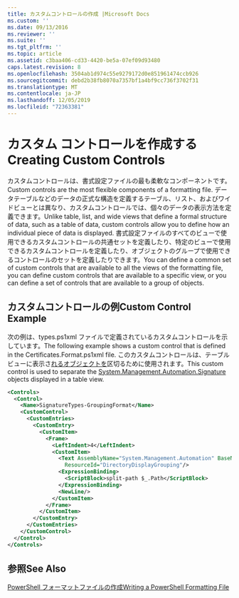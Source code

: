 ```yaml
---
title: カスタムコントロールの作成 |Microsoft Docs
ms.custom: ''
ms.date: 09/13/2016
ms.reviewer: ''
ms.suite: ''
ms.tgt_pltfrm: ''
ms.topic: article
ms.assetid: c3baa406-cd33-4420-be5a-07ef09d93480
caps.latest.revision: 8
ms.openlocfilehash: 3504ab1d974c55e9279172d0e851961474ccb926
ms.sourcegitcommit: debd2b38fb8070a7357bf1a4bf9cc736f3702f31
ms.translationtype: MT
ms.contentlocale: ja-JP
ms.lasthandoff: 12/05/2019
ms.locfileid: "72363381"
---
```

# <a name="creating-custom-controls"></a><span data-ttu-id="d2c57-102">カスタム コントロールを作成する</span><span class="sxs-lookup"><span data-stu-id="d2c57-102">Creating Custom Controls</span></span>

<span data-ttu-id="d2c57-103">カスタムコントロールは、書式設定ファイルの最も柔軟なコンポーネントです。</span><span class="sxs-lookup"><span data-stu-id="d2c57-103">Custom controls are the most flexible components of a formatting file.</span></span> <span data-ttu-id="d2c57-104">データテーブルなどのデータの正式な構造を定義するテーブル、リスト、およびワイドビューとは異なり、カスタムコントロールでは、個々のデータの表示方法を定義できます。</span><span class="sxs-lookup"><span data-stu-id="d2c57-104">Unlike table, list, and wide views that define a formal structure of data, such as a table of data, custom controls allow you to define how an individual piece of data is displayed.</span></span> <span data-ttu-id="d2c57-105">書式設定ファイルのすべてのビューで使用できるカスタムコントロールの共通セットを定義したり、特定のビューで使用できるカスタムコントロールを定義したり、オブジェクトのグループで使用できるコントロールのセットを定義したりできます。</span><span class="sxs-lookup"><span data-stu-id="d2c57-105">You can define a common set of custom controls that are available to all the views of the formatting file, you can define custom controls that are available to a specific view, or you can define a set of controls that are available to a group of objects.</span></span>

## <a name="custom-control-example"></a><span data-ttu-id="d2c57-106">カスタムコントロールの例</span><span class="sxs-lookup"><span data-stu-id="d2c57-106">Custom Control Example</span></span>

<span data-ttu-id="d2c57-107">次の例は、types.ps1xml ファイルで定義されているカスタムコントロールを示しています。</span><span class="sxs-lookup"><span data-stu-id="d2c57-107">The following example shows a custom control that is defined in the Certificates.Format.ps1xml file.</span></span> <span data-ttu-id="d2c57-108">このカスタムコントロールは、テーブルビューに表示さ[れるオブジェクトを](/dotnet/api/System.Management.Automation.Signature)区切るために使用されます。</span><span class="sxs-lookup"><span data-stu-id="d2c57-108">This custom control is used to separate the [System.Management.Automation.Signature](/dotnet/api/System.Management.Automation.Signature) objects displayed in a table view.</span></span>

```xml
<Controls>
  <Control>
    <Name>SignatureTypes-GroupingFormat</Name>
    <CustomControl>
      <CustomEntries>
        <CustomEntry>
          <CustomItem>
            <Frame>
              <LeftIndent>4</LeftIndent>
              <CustomItem>
                <Text AssemblyName="System.Management.Automation" BaseName="FileSystemProviderStrings"
                  ResourceId="DirectoryDisplayGrouping"/>
                <ExpressionBinding>
                  <ScriptBlock>split-path $_.Path</ScriptBlock>
                </ExpressionBinding>
                <NewLine/>
              </CustomItem>
            </Frame>
          </CustomItem>
        </CustomEntry>
      </CustomEntries>
    </CustomControl>
  </Control>
</Controls>

```

## <a name="see-also"></a><span data-ttu-id="d2c57-109">参照</span><span class="sxs-lookup"><span data-stu-id="d2c57-109">See Also</span></span>

[<span data-ttu-id="d2c57-110">PowerShell フォーマットファイルの作成</span><span class="sxs-lookup"><span data-stu-id="d2c57-110">Writing a PowerShell Formatting File</span></span>](./writing-a-powershell-formatting-file.md)
